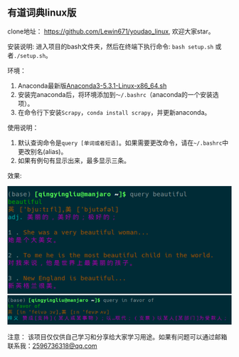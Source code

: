 ## 有道词典linux版

clone地址： https://github.com/Lewin671/youdao_linux, 欢迎大家star。

安装说明: 进入项目的bash文件夹，然后在终端下执行命令:
`bash setup.sh` 或者`./setup.sh`。

环境：
1. Anaconda最新版[Anaconda3-5.3.1-Linux-x86_64.sh](https://mirrors.tuna.tsinghua.edu.cn/anaconda/archive/Anaconda3-5.3.1-Linux-x86_64.sh)
2. 安装完anaconda后，将环境添加到`～/.bashrc`（anaconda的一个安装选项）。
3. 在命令行下安装`Scrapy`，`conda install scrapy`，并更新anaconda。
   
使用说明：
1. 默认查询命令是`query [单词或者短语]`。如果需要更改命令，请在`~/.bashrc`中更改别名(alias)。
2. 如果有例句有显示出来，最多显示三条。
   
效果:

![example1](./pic/example1.png)
![example2](./pic/example2.png)


注意： 该项目仅仅供自己学习和分享给大家学习用途。如果有问题可以通过邮箱联系我：2596736318@qq.com